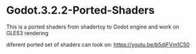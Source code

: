 # Godot.3.2.2-Ported-Shaders
This is a ported shaders from shadertoy to Godot engine and work on GLES3 rendering 

diferent ported set of shaders can look on:
https://youtu.be/b5djFVm1C50
